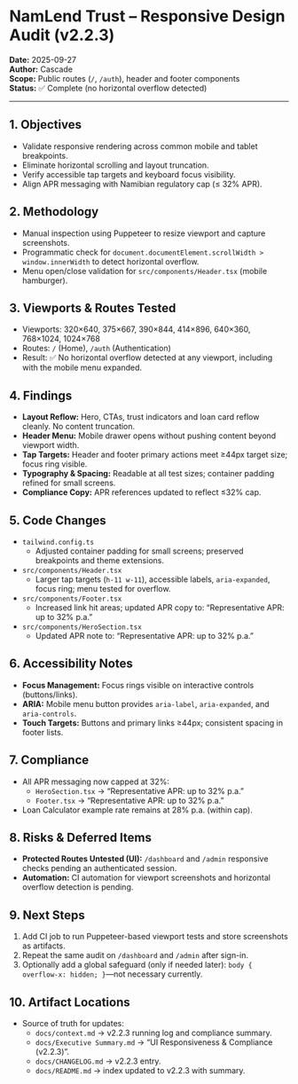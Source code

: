 # NamLend Trust – Responsive Design Audit (v2.2.3)

**Date:** 2025-09-27  
**Author:** Cascade  
**Scope:** Public routes (`/`, `/auth`), header and footer components  
**Status:** ✅ Complete (no horizontal overflow detected)  

---

## 1. Objectives

- Validate responsive rendering across common mobile and tablet breakpoints.
- Eliminate horizontal scrolling and layout truncation.
- Verify accessible tap targets and keyboard focus visibility.
- Align APR messaging with Namibian regulatory cap (≤ 32% APR).

## 2. Methodology

- Manual inspection using Puppeteer to resize viewport and capture screenshots.
- Programmatic check for `document.documentElement.scrollWidth > window.innerWidth` to detect horizontal overflow.
- Menu open/close validation for `src/components/Header.tsx` (mobile hamburger).

## 3. Viewports & Routes Tested

- Viewports: 320×640, 375×667, 390×844, 414×896, 640×360, 768×1024, 1024×768
- Routes: `/` (Home), `/auth` (Authentication)
- Result: ✅ No horizontal overflow detected at any viewport, including with the mobile menu expanded.

## 4. Findings

- **Layout Reflow:** Hero, CTAs, trust indicators and loan card reflow cleanly. No content truncation.
- **Header Menu:** Mobile drawer opens without pushing content beyond viewport width.
- **Tap Targets:** Header and footer primary actions meet ≥44px target size; focus ring visible.
- **Typography & Spacing:** Readable at all test sizes; container padding refined for small screens.
- **Compliance Copy:** APR references updated to reflect ≤32% cap.

## 5. Code Changes

- `tailwind.config.ts`
  - Adjusted container padding for small screens; preserved breakpoints and theme extensions.
- `src/components/Header.tsx`
  - Larger tap targets (`h-11 w-11`), accessible labels, `aria-expanded`, focus ring; menu tested for overflow.
- `src/components/Footer.tsx`
  - Increased link hit areas; updated APR copy to: “Representative APR: up to 32% p.a.”
- `src/components/HeroSection.tsx`
  - Updated APR note to: “Representative APR: up to 32% p.a.”

## 6. Accessibility Notes

- **Focus Management:** Focus rings visible on interactive controls (buttons/links).
- **ARIA:** Mobile menu button provides `aria-label`, `aria-expanded`, and `aria-controls`.
- **Touch Targets:** Buttons and primary links ≥44px; consistent spacing in footer lists.

## 7. Compliance

- All APR messaging now capped at 32%:
  - `HeroSection.tsx` → “Representative APR: up to 32% p.a.”
  - `Footer.tsx` → “Representative APR: up to 32% p.a.”
- Loan Calculator example rate remains at 28% p.a. (within cap).

## 8. Risks & Deferred Items

- **Protected Routes Untested (UI):** `/dashboard` and `/admin` responsive checks pending an authenticated session.
- **Automation:** CI automation for viewport screenshots and horizontal overflow detection is pending.

## 9. Next Steps

1. Add CI job to run Puppeteer-based viewport tests and store screenshots as artifacts.
2. Repeat the same audit on `/dashboard` and `/admin` after sign-in.
3. Optionally add a global safeguard (only if needed later): `body { overflow-x: hidden; }`—not necessary currently.

## 10. Artifact Locations

- Source of truth for updates:
  - `docs/context.md` → v2.2.3 running log and compliance summary.
  - `docs/Executive Summary.md` → “UI Responsiveness & Compliance (v2.2.3)”.
  - `docs/CHANGELOG.md` → v2.2.3 entry.
  - `docs/README.md` → index updated to v2.2.3 with summary.
